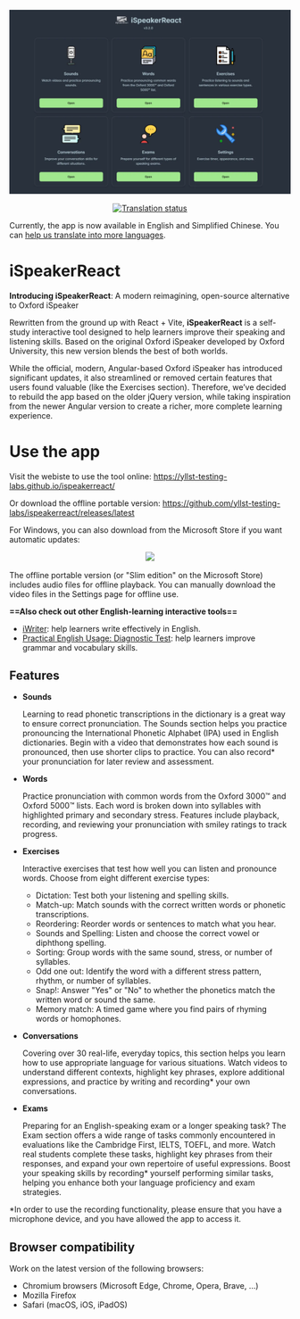 <p align="center">
  <img src="./public/images/homepage_screenshot.webp" />
</p>

<p align="center">
  <a href="https://hosted.weblate.org/engage/ispeakerreact/">
    <img src="https://hosted.weblate.org/widget/ispeakerreact/svg-badge.svg" alt="Translation status" />
  </a>
</p>

Currently, the app is now available in English and Simplified Chinese. You can [help us translate into more languages](https://github.com/yllst-testing-labs/ispeakerreact/issues/18).

# iSpeakerReact

**Introducing iSpeakerReact**: A modern reimagining, open-source alternative to Oxford iSpeaker

Rewritten from the ground up with React + Vite, **iSpeakerReact** is a self-study interactive tool designed to help learners improve their speaking and listening skills. Based on the original Oxford iSpeaker developed by Oxford University, this new version blends the best of both worlds.

While the official, modern, Angular-based Oxford iSpeaker has introduced significant updates, it also streamlined or removed certain features that users found valuable (like the Exercises section). Therefore, we’ve decided to rebuild the app based on the older jQuery version, while taking inspiration from the newer Angular version to create a richer, more complete learning experience.

# Use the app

Visit the webiste to use the tool online: <https://yllst-testing-labs.github.io/ispeakerreact/>

Or download the offline portable version: <https://github.com/yllst-testing-labs/ispeakerreact/releases/latest>

For Windows, you can also download from the Microsoft Store if you want automatic updates:

<p align="center">
    <a href="https://apps.microsoft.com/store/detail/9NWK49GLXGFP?launch=true&mode=mini">
        <img width="300px" src="https://get.microsoft.com/images/en-us%20dark.svg"/>
    </a>
</p>

The offline portable version (or "Slim edition" on the Microsoft Store) includes audio files for offline playback. You can manually download the video files in the Settings page for offline use.

**==Also check out other English-learning interactive tools==**

- [iWriter](http://github.com/yell0wsuit/iwriter): help learners write effectively in English.
- [Practical English Usage: Diagnostic Test](http://github.com/yell0wsuit/oxford-peu-diagnostics): help learners improve grammar and vocabulary skills.

## Features

- **Sounds**

  Learning to read phonetic transcriptions in the dictionary is a great way to ensure correct pronunciation. The Sounds section helps you practice pronouncing the International Phonetic Alphabet (IPA) used in English dictionaries. Begin with a video that demonstrates how each sound is pronounced, then use shorter clips to practice. You can also record* your pronunciation for later review and assessment.

- **Words**

  Practice pronunciation with common words from the Oxford 3000™ and Oxford 5000™ lists. Each word is broken down into syllables with highlighted primary and secondary stress. Features include playback, recording, and reviewing your pronunciation with smiley ratings to track progress.

- **Exercises**

  Interactive exercises that test how well you can listen and pronounce words. Choose from eight different exercise types:

  - Dictation: Test both your listening and spelling skills.
  - Match-up: Match sounds with the correct written words or phonetic transcriptions.
  - Reordering: Reorder words or sentences to match what you hear.
  - Sounds and Spelling: Listen and choose the correct vowel or diphthong spelling.
  - Sorting: Group words with the same sound, stress, or number of syllables.
  - Odd one out: Identify the word with a different stress pattern, rhythm, or number of syllables.
  - Snap!: Answer "Yes" or "No" to whether the phonetics match the written word or sound the same.
  - Memory match: A timed game where you find pairs of rhyming words or homophones.

- **Conversations**

  Covering over 30 real-life, everyday topics, this section helps you learn how to use appropriate language for various situations. Watch videos to understand different contexts, highlight key phrases, explore additional expressions, and practice by writing and recording* your own conversations.

- **Exams**

  Preparing for an English-speaking exam or a longer speaking task? The Exam section offers a wide range of tasks commonly encountered in evaluations like the Cambridge First, IELTS, TOEFL, and more. Watch real students complete these tasks, highlight key phrases from their responses, and expand your own repertoire of useful expressions. Boost your speaking skills by recording* yourself performing similar tasks, helping you enhance both your language proficiency and exam strategies.

*In order to use the recording functionality, please ensure that you have a microphone device, and you have allowed the app to access it.

## Browser compatibility

Work on the latest version of the following browsers:

- Chromium browsers (Microsoft Edge, Chrome, Opera, Brave, ...)
- Mozilla Firefox
- Safari (macOS, iOS, iPadOS)
